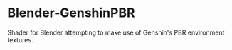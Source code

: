 # Blender-GenshinPBR
Shader for Blender attempting to make use of Genshin's PBR environment textures.
